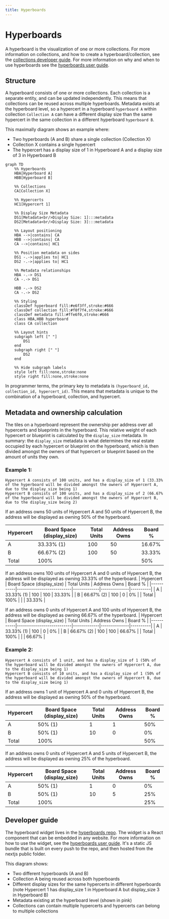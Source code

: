 ```yaml
---
title: Hyperboards
---
```


# Hyperboards

A hyperboard is the visualization of one or more collections. For more information on collections, and how to create a hyperboard/collection, see the [collections developer guide](/docs/developer/collections.md). For more information on why and when to use hyperboards see the [hyperboards user guide](/docs/guide/create-collection.mdx).

## Structure

A hyperboard consists of one or more collections. Each collection is a separate entity, and can be updated independently. This means that collections can be reused across multiple hyperboards. Metadata exists at the hyperboard level, so a hypercert in a hyperboard `hyperboard A` within collection `Collection A` can have a different display size than the same hypercert in the same collection in a different hyperboard `hyperboard B`.

This maximally diagram shows an example where:

- Two hyperboards (A and B) share a single collection (Collection X)
- Collection X contains a single hypercert
- The hypercert has a display size of 1 in Hyperboard A and a display size of 3 in Hyperboard B

```mermaid
graph TD
    %% Hyperboards
    HBA[Hyperboard A]
    HBB[Hyperboard B]

    %% Collections
    CA[Collection X]

    %% Hypercerts
    HC1[Hypercert 1]

    %% Display Size Metadata
    DS1[Metadata<br/>Display Size: 1]:::metadata
    DS2[Metadata<br/>Display Size: 3]:::metadata

    %% Layout positioning
    HBA -->|contains| CA
    HBB -->|contains| CA
    CA -->|contains| HC1

    %% Position metadata on sides
    DS1 -.->|applies to| HC1
    DS2 -.->|applies to| HC1

    %% Metadata relationships
    HBA -.-> DS1
    CA -.-> DS1

    HBB -.-> DS2
    CA -.-> DS2

    %% Styling
    classDef hyperboard fill:#e6f3ff,stroke:#666
    classDef collection fill:#f0f7f4,stroke:#666
    classDef metadata fill:#ffe6f0,stroke:#666
    class HBA,HBB hyperboard
    class CA collection

    %% Layout hints
    subgraph left [" "]
        DS1
    end
    subgraph right [" "]
        DS2
    end

    %% Hide subgraph labels
    style left fill:none,stroke:none
    style right fill:none,stroke:none
```

In programmer terms, the primary key to metadata is `(hyperboard_id, collection_id, hypercert_id)`. This means that metadata is unique to the combination of a hyperboard, collection, and hypercert.

## Metadata and ownership calculation

The tiles on a hyperboard represent the ownership per address over all hypercerts and blueprints in the hyperboard. This relative weight of each hypercert or blueprint is calculated by the `display_size` metadata. In summary: the `display_size` metadata is what determines the real estate occupied by each hypercert or blueprint on the hyperboard, which is then divided amongst the owners of that hypercert or blueprint based on the amount of units they own.

### Example 1:

```
Hypercert A consists of 100 units, and has a display_size of 1 (33.33% of the hyperboard will be divided amongst the owners of Hypercert A, due to the display_size being 1)
Hypercert B consists of 100 units, and has a display_size of 2 (66.67% of the hyperboard will be divided amongst the owners of Hypercert B, due to the display_size being 2)
```

If an address owns 50 units of Hypercert A and 50 units of Hypercert B, the address will be displayed as owning 50% of the hyperboard.

| Hypercert | Board Space (display_size) | Total Units | Address Owns | Board % |
| --------- | -------------------------- | ----------- | ------------ | ------- |
| A         | 33.33% (1)                 | 100         | 50           | 16.67%  |
| B         | 66.67% (2)                 | 100         | 50           | 33.33%  |
| Total     | 100%                       |             |              | 50%     |

If an address owns 100 units of Hypercert A and 0 units of Hypercert B, the address will be displayed as owning 33.33% of the hyperboard.
| Hypercert | Board Space (display_size) | Total Units | Address Owns | Board % |
|-----------|---------------------------|-------------|--------------|----------|
| A | 33.33% (1) | 100 | 100 | 33.33% |
| B | 66.67% (2) | 100 | 0 | 0% |
| Total | 100% | | | 33.33% |

If an address owns 0 units of Hypercert A and 100 units of Hypercert B, the address will be displayed as owning 66.67% of the hyperboard.
| Hypercert | Board Space (display_size) | Total Units | Address Owns | Board % |
|-----------|---------------------------|-------------|--------------|----------|
| A | 33.33% (1) | 100 | 0 | 0% |
| B | 66.67% (2) | 100 | 100 | 66.67% |
| Total | 100% | | | 66.67% |

### Example 2:

```
Hypercert A consists of 1 unit, and has a display_size of 1 (50% of the hyperboard will be divided amongst the owners of Hypercert A, due to the display_size being 1)
Hypercert B consists of 10 units, and has a display_size of 1 (50% of the hyperboard will be divided amongst the owners of Hypercert B, due to the display_size being 1)
```

If an address owns 1 unit of Hypercert A and 0 units of Hypercert B, the address will be displayed as owning 50% of the hyperboard.

| Hypercert | Board Space (display_size) | Total Units | Address Owns | Board % |
| --------- | -------------------------- | ----------- | ------------ | ------- |
| A         | 50% (1)                    | 1           | 1            | 50%     |
| B         | 50% (1)                    | 10          | 0            | 0%      |
| Total     | 100%                       |             |              | 50%     |

If an address owns 0 units of Hypercert A and 5 units of Hypercert B, the address will be displayed as owning 25% of the hyperboard.

| Hypercert | Board Space (display_size) | Total Units | Address Owns | Board % |
| --------- | -------------------------- | ----------- | ------------ | ------- |
| A         | 50% (1)                    | 1           | 0            | 0%      |
| B         | 50% (1)                    | 10          | 5            | 25%     |
| Total     | 100%                       |             |              | 25%     |

## Developer guide

The hyperboard widget lives in the [hyperboards repo](https://github.com/hypercerts-org/hyperboards). The widget is a React component that can be embedded in any website. For more information on how to use the widget, see the [hyperboards user guide](/docs/guide/create-collection.mdx). It's a static JS bundle that is built on every push to the repo, and then hosted from the nextjs public folder.

This diagram shows:

- Two different hyperboards (A and B)
- Collection A being reused across both hyperboards
- Different display sizes for the same hypercerts in different hyperboards (note Hypercert 1 has display_size 1 in Hyperboard A but display_size 3 in Hyperboard B)
- Metadata existing at the hyperboard level (shown in pink)
- Collections can contain multiple hypercerts and hypercerts can belong to multiple collections
